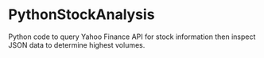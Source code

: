 # PythonStockAnalysis
Python code to query Yahoo Finance API for stock information then inspect JSON data to determine highest volumes.
